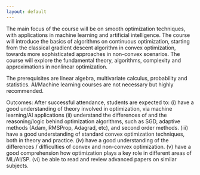 ```yaml
---
layout: default
---
```


The main focus of the course will be on smooth optimization techniques, with applications in machine learning and artificial intelligence. The course will introduce the basics of algorithms on continuous optimization, starting from the classical gradient descent algorithm in convex optimization, towards more sophisticated approaches in non-convex scenarios. The course will explore the fundamental theory, algorithms, complexity and approximations in nonlinear optimization. 

The prerequisites are linear algebra, multivariate calculus, probability and statistics. AI/Machine learning courses are not necessary but highly recommended.

Outcomes:
After successful attendance, students are expected to:
(i) have a good understanding of theory involved in optimization, via machine learning/AI applications
(ii) understand the differences of and the reasoning/logic behind optimization algorithms, such as SGD, adaptive methods (Adam, RMSProp, Adagrad, etc), and second order methods.
(iii) have a good understanding of standard convex optimization techniques, both in theory and practice.
(iv) have a good understanding of the differences / difficulties of convex and non-convex optimization.
(v)  have a good comprehension how optimization plays a key role in different areas of ML/AI/SP.
(vi)  be able to read and review advanced papers on similar subjects.

